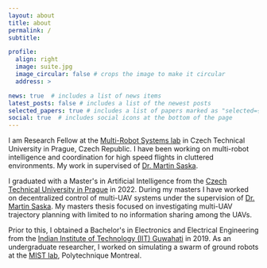 ```yaml
---
layout: about
title: about
permalink: /
subtitle: 

profile:
  align: right
  image: suite.jpg
  image_circular: false # crops the image to make it circular
  address: >

news: true  # includes a list of news items
latest_posts: false # includes a list of the newest posts
selected_papers: true # includes a list of papers marked as "selected={true}"
social: true  # includes social icons at the bottom of the page
---
```


I am Research Fellow at the [Multi-Robot Systems lab](http://mrs.felk.cvut.cz/) in Czech Technical University in Prague, Czech Republic.
I have been working on multi-robot intelligence and coordination for high speed flights in cluttered environments.
My work in supervised of [Dr. Martin Saska](http://mrs.felk.cvut.cz/members/martin-saska).

I graduated with a Master's in Artificial Intelligence from the [Czech Technical University in Prague](https://oi.fel.cvut.cz/en/) in 2022.
During my masters I have worked on decentralized control of multi-UAV systems under the supervision of [Dr. Martin Saska](http://mrs.felk.cvut.cz/members/martin-saska).
My masters thesis focused on investigating multi-UAV trajectory planning with limited to no information sharing among the UAVs.

Prior to this, I obtained a Bachelor's in Electronics and Electrical Engineering from the [Indian Institute of Technology (IIT) Guwahati](https://www.iitg.ac.in/) in 2019.
As an undergraduate researcher, I worked on simulating a swarm of ground robots at the [MIST lab](http://mistlab.ca/), Polytechnique Montreal.
